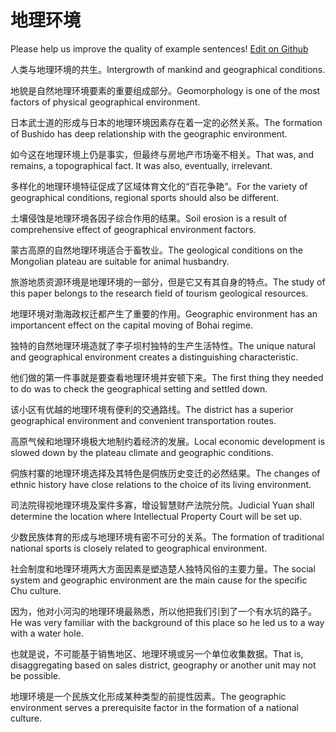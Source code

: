 # 地理环境

Please help us improve the quality of example sentences! [Edit on Github](https://github.com/jiyushe/jiyu-example-sentence-source/blob/main/chinese/dilihuanjing.md)

<p><span class="chinese">人类与地理环境的共生。</span><span class="english">Intergrowth of mankind and geographical conditions.</span></p>

<p><span class="chinese">地貌是自然地理环境要素的重要组成部分。</span><span class="english">Geomorphology is one of the most factors of physical geographical environment.</span></p>

<p><span class="chinese">日本武士道的形成与日本的地理环境因素存在着一定的必然关系。</span><span class="english">The formation of Bushido has deep relationship with the geographic environment.</span></p>

<p><span class="chinese">如今这在地理环境上仍是事实，但最终与房地产市场毫不相关。</span><span class="english">That was, and remains, a topographical fact. It was also, eventually, irrelevant.</span></p>

<p><span class="chinese">多样化的地理环境特征促成了区域体育文化的“百花争艳”。</span><span class="english">For the variety of geographical conditions, regional sports should also be different.</span></p>

<p><span class="chinese">土壤侵蚀是地理环境各因子综合作用的结果。</span><span class="english">Soil erosion is a result of comprehensive effect of geographical environment factors.</span></p>

<p><span class="chinese">蒙古高原的自然地理环境适合于畜牧业。</span><span class="english">The geological conditions on the Mongolian plateau are suitable for animal husbandry.</span></p>

<p><span class="chinese">旅游地质资源环境是地理环境的一部分，但是它又有其自身的特点。</span><span class="english">The study of this paper belongs to the research field of tourism geological resources.</span></p>

<p><span class="chinese">地理环境对渤海政权迁都产生了重要的作用。</span><span class="english">Geographic environment has an importancent effect on the capital moving of Bohai regime.</span></p>

<p><span class="chinese">独特的自然地理环境造就了李子坝村独特的生产生活特性。</span><span class="english">The unique natural and geographical environment creates a distinguishing characteristic.</span></p>

<p><span class="chinese">他们做的第一件事就是要查看地理环境并安顿下来。</span><span class="english">The first thing they needed to do was to check the geographical setting and settled down.</span></p>

<p><span class="chinese">该小区有优越的地理环境有便利的交通路线。</span><span class="english">The district has a superior geographical environment and convenient transportation routes.</span></p>

<p><span class="chinese">高原气候和地理环境极大地制约着经济的发展。</span><span class="english">Local economic development is slowed down by the plateau climate and geographic conditions.</span></p>

<p><span class="chinese">侗族村寨的地理环境选择及其特色是侗族历史变迁的必然结果。</span><span class="english">The changes of ethnic history have close relations to the choice of its living environment.</span></p>

<p><span class="chinese">司法院得视地理环境及案件多寡，增设智慧财产法院分院。</span><span class="english">Judicial Yuan shall determine the location where Intellectual Property Court will be set up.</span></p>

<p><span class="chinese">少数民族体育的形成与地理环境有密不可分的关系。</span><span class="english">The formation of traditional national sports is closely related to geographical environment.</span></p>

<p><span class="chinese">社会制度和地理环境两大方面因素是塑造楚人独特风俗的主要力量。</span><span class="english">The social system and geographic environment are the main cause for the specific Chu culture.</span></p>

<p><span class="chinese">因为，他对小河沟的地理环境最熟悉，所以他把我们引到了一个有水坑的路子。</span><span class="english">He was very familiar with the background of this place so he led us to a way with a water hole.</span></p>

<p><span class="chinese">也就是说，不可能基于销售地区、地理环境或另一个单位收集数据。</span><span class="english">That is, disaggregating based on sales district, geography or another unit may not be possible.</span></p>

<p><span class="chinese">地理环境是一个民族文化形成某种类型的前提性因素。</span><span class="english">The geographic environment serves a prerequisite factor in the formation of a national culture.</span></p>

